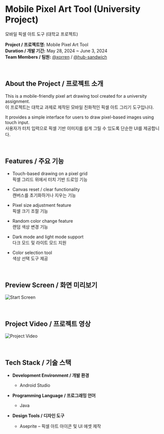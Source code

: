 # Mobile Pixel Art Tool (University Project)  
모바일 픽셀 아트 도구 (대학교 프로젝트)

**Project / 프로젝트명:** Mobile Pixel Art Tool  
**Duration / 개발 기간:** May 28, 2024 ~ June 3, 2024  
**Team Members / 팀원:** [@xorren](https://github.com/xorren) / [@hub-sandwich](https://github.com/hub-sandwich)

<br>

## About the Project / 프로젝트 소개

This is a mobile-friendly pixel art drawing tool created for a university assignment.  
이 프로젝트는 대학교 과제로 제작된 모바일 친화적인 픽셀 아트 그리기 도구입니다.

It provides a simple interface for users to draw pixel-based images using touch input.  
사용자가 터치 입력으로 픽셀 기반 이미지를 쉽게 그릴 수 있도록 단순한 UI를 제공합니다.

<br>

## Features / 주요 기능

- Touch-based drawing on a pixel grid  
  픽셀 그리드 위에서 터치 기반 드로잉 기능

- Canvas reset / clear functionality  
  캔버스를 초기화하거나 지우는 기능

- Pixel size adjustment feature  
  픽셀 크기 조절 기능

- Random color change feature  
  랜덤 색상 변경 기능

- Dark mode and light mode support  
  다크 모드 및 라이트 모드 지원

- Color selection tool  
  색상 선택 도구 제공

<br>

## Preview Screen / 화면 미리보기

![Start Screen](https://github.com/Nextdoorbutter/Mobile_Pixelart/assets/131065002/9fe78125-eb8c-4a2e-b8aa-524a5c6bb435)

<br>

## Project Video / 프로젝트 영상

![Project Video](https://github.com/Nextdoorbutter/Mobile_Pixelart/assets/131065002/f4efe994-5275-4ab7-a3ce-45b8d4bb2103)

<br>

## Tech Stack / 기술 스택

- **Development Environment / 개발 환경**  
  - Android Studio

- **Programming Language / 프로그래밍 언어**  
  - Java

- **Design Tools / 디자인 도구**  
  - Aseprite – 픽셀 아트 아이콘 및 UI 에셋 제작

<br>
